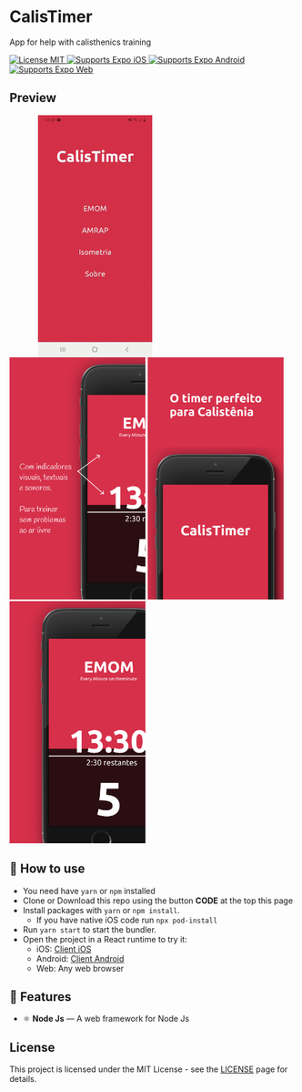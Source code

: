 # CalisTimer

<p>
  App for help with calisthenics training</p>
  <!-- iOS -->
    <a href="https://opensource.org/licenses/MIT">
    <img src="https://img.shields.io/badge/License-MIT-blue.svg" alt="License MIT">
  </a>
  <a href="https://itunes.apple.com/app/apple-store/id982107779">
    <img alt="Supports Expo iOS" longdesc="Supports Expo iOS" src="https://img.shields.io/badge/iOS-4630EB.svg?style=flat-square&logo=APPLE&labelColor=999999&logoColor=fff" />
  </a>
  <!-- Android -->
  <a href="https://play.google.com/store/apps/details?id=host.exp.exponent&referrer=blankexample">
    <img alt="Supports Expo Android" longdesc="Supports Expo Android" src="https://img.shields.io/badge/Android-4630EB.svg?style=flat-square&logo=ANDROID&labelColor=A4C639&logoColor=fff" />
  </a>
  <!-- Web -->
  <a href="https://docs.expo.io/workflow/web/">
    <img alt="Supports Expo Web" longdesc="Supports Expo Web" src="https://img.shields.io/badge/web-4630EB.svg?style=flat-square&logo=GOOGLE-CHROME&labelColor=4285F4&logoColor=fff" />
  </a>
</p>

## Preview
<div>
  <img src="assets/20210211_143317_Trim.gif" alt="demo" height="425" style="vertical-align:middle;margin:0px 50px">

  <img src="assets/iPhone 8 Plus.png" alt="demo" height="425">
  <img src="assets/iPhone 8 Plus-1.png" alt="demo" height="425">
  <img src="assets/iPhone 8 Plus-2.png" alt="demo" height="425">
</div>

## 🚀 How to use

- You need have `yarn` or `npm` installed
- Clone or Download this repo using the button <b>CODE</b> at the top this page <br>
- Install packages with `yarn` or `npm install`.
  - If you have native iOS code run `npx pod-install`
- Run `yarn start` to start the bundler.
- Open the project in a React runtime to try it:
  - iOS: [Client iOS](https://itunes.apple.com/app/apple-store/id982107779)
  - Android: [Client Android](https://play.google.com/store/apps/details?id=host.exp.exponent&referrer=blankexample)
  - Web: Any web browser

## 📝 Features

- ⚛️ **Node Js** — A web framework for Node Js

## License

This project is licensed under the MIT License - see the [LICENSE](https://opensource.org/licenses/MIT) page for details.
